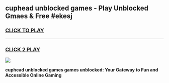 
## cuphead unblocked games - Play Unblocked Gmaes & Free #ekesj
<h3>
<a href="https://premium.freeplayer.one?title=cuphead_unblocked_games&ref=03M">CLICK TO PLAY</a></h3>
<hr>

<h3>
<a href="https://premium.freeplayer.one?title=cuphead_unblocked_games&ref=03M">CLICK 2 PLAY</a>
  
</h3>

<a href="https://premium.freeplayer.one?title=cuphead_unblocked_games&ref=03M"><img src="https://clearcache.store/games.png"></a>


**cuphead unblocked games games unblocked: Your Gateway to Fun and Accessible Online Gaming**

